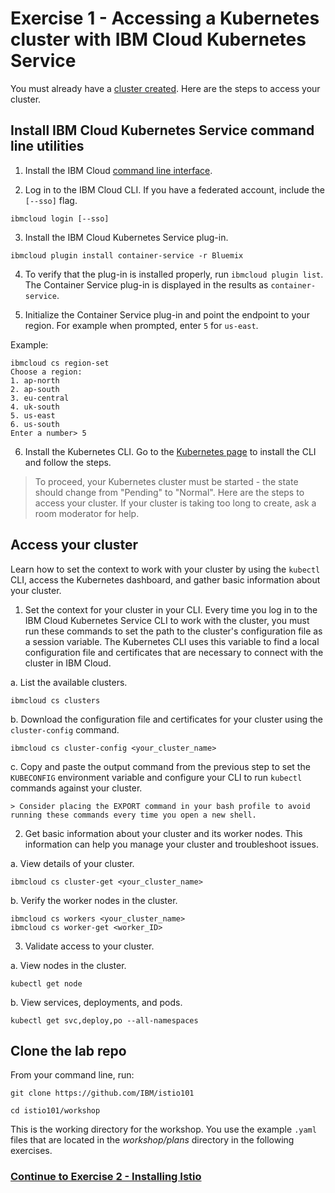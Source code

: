 # Exercise 1 - Accessing a Kubernetes cluster with IBM Cloud Kubernetes Service

You must already have a [cluster created](https://console.bluemix.net/docs/containers/container_index.html#container_index). Here are the steps to access your cluster.

## Install IBM Cloud Kubernetes Service command line utilities

1. Install the IBM Cloud [command line interface](https://console.bluemix.net/docs/cli/reference/bluemix_cli/get_started.html#getting-started).

2.  Log in to the IBM Cloud CLI. If you have a federated account, include the `[--sso]` flag.

```shell
ibmcloud login [--sso]
```


3.  Install the IBM Cloud Kubernetes Service plug-in.

```shell
ibmcloud plugin install container-service -r Bluemix
```

4. To verify that the plug-in is installed properly, run `ibmcloud plugin list`. The Container Service plug-in is displayed in the results as `container-service`.

5.  Initialize the Container Service plug-in and point the endpoint to your region. For example when prompted, enter `5` for `us-east`.

Example:

```shell
ibmcloud cs region-set
Choose a region:
1. ap-north
2. ap-south
3. eu-central
4. uk-south
5. us-east
6. us-south
Enter a number> 5
```

6. Install the Kubernetes CLI. Go to the [Kubernetes page](https://kubernetes.io/docs/tasks/tools/install-kubectl/#install-kubectl-binary-via-curl) to install the CLI and follow the steps.

> To proceed, your Kubernetes cluster must be started - the state should change from "Pending" to "Normal". Here are the steps to access your cluster. If your cluster is taking too long to create, ask a room moderator for help.


## Access your cluster
Learn how to set the context to work with your cluster by using the `kubectl` CLI, access the Kubernetes dashboard, and gather basic information about your cluster.

1.  Set the context for your cluster in your CLI. Every time you log in to the IBM Cloud Kubernetes Service CLI to work with the cluster, you must run these commands to set the path to the cluster's configuration file as a session variable. The Kubernetes CLI uses this variable to find a local configuration file and certificates that are necessary to connect with the cluster in IBM Cloud.

a. List the available clusters.

```shell
ibmcloud cs clusters
```

b. Download the configuration file and certificates for your cluster using the `cluster-config` command.

```shell
ibmcloud cs cluster-config <your_cluster_name>
```

c. Copy and paste the output command from the previous step to set the `KUBECONFIG` environment variable and configure your CLI to run `kubectl` commands against your cluster.

    > Consider placing the EXPORT command in your bash profile to avoid running these commands every time you open a new shell.


2.  Get basic information about your cluster and its worker nodes. This information can help you manage your cluster and troubleshoot issues.

a.  View details of your cluster.

```shell
ibmcloud cs cluster-get <your_cluster_name>
```

b.  Verify the worker nodes in the cluster.

```shell
ibmcloud cs workers <your_cluster_name>
ibmcloud cs worker-get <worker_ID>
```

3.  Validate access to your cluster.

a.  View nodes in the cluster.

```shell
kubectl get node
```

b.  View services, deployments, and pods.

```shell
kubectl get svc,deploy,po --all-namespaces
```

## Clone the lab repo

From your command line, run:

```shell
git clone https://github.com/IBM/istio101

cd istio101/workshop
```

This is the working directory for the workshop. You use the example `.yaml` files that are located in the _workshop/plans_ directory in the following exercises.

### [Continue to Exercise 2 - Installing Istio](../exercise-2/README.md)
